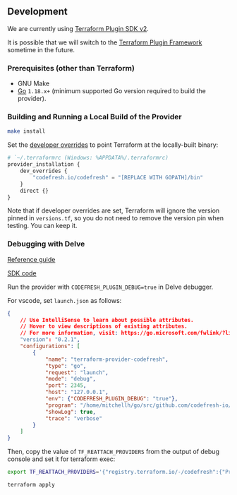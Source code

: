 ## Development

We are currently using [Terraform Plugin SDK v2](https://github.com/hashicorp/terraform-plugin-sdk).

It is possible that we will switch to the [Terraform Plugin Framework](https://github.com/hashicorp/terraform-plugin-framework) sometime in the future.

### Prerequisites (other than Terraform)

- GNU Make
- [Go](https://golang.org/doc/install) `1.18.x+` (minimum supported Go version required to build the provider).

### Building and Running a Local Build of the Provider

```bash
make install
```

Set the [developer overrides](https://developer.hashicorp.com/terraform/cli/config/config-file#development-overrides-for-provider-developers) to point Terraform at the locally-built binary:

```terraform
# `~/.terraformrc (Windows: %APPDATA%/.terraformrc)
provider_installation {
    dev_overrides {
        "codefresh.io/codefresh" = "[REPLACE WITH GOPATH]/bin"
    }
    direct {}
}
```

Note that if developer overrides are set, Terraform will ignore the version pinned in `versions.tf`, so you do not need to remove the version pin when testing. You can keep it.

### Debugging with Delve

[Reference guide](https://www.terraform.io/docs/extend/guides/v2-upgrade-guide.html#support-for-debuggable-provider-binaries)  

[SDK code](https://github.com/hashicorp/terraform-plugin-sdk/blob/v2.0.0-rc.2/plugin/debug.go#L97)  

Run the provider with `CODEFRESH_PLUGIN_DEBUG=true` in Delve debugger.

For vscode, set `launch.json` as follows:

```json
{
    // Use IntelliSense to learn about possible attributes.
    // Hover to view descriptions of existing attributes.
    // For more information, visit: https://go.microsoft.com/fwlink/?linkid=830387
    "version": "0.2.1",
    "configurations": [
        {
            "name": "terraform-provider-codefresh",
            "type": "go",
            "request": "launch",
            "mode": "debug",
            "port": 2345,
            "host": "127.0.0.1",
            "env": {"CODEFRESH_PLUGIN_DEBUG": "true"},
            "program": "/home/mitchellh/go/src/github.com/codefresh-io/terraform-provider-codefresh/main.go",
            "showLog": true,
            "trace": "verbose"
        }
    ]
}
```

Then, copy the value of `TF_REATTACH_PROVIDERS` from the output of debug console and set it for terraform exec:

```bash
export TF_REATTACH_PROVIDERS='{"registry.terraform.io/-/codefresh":{"Protocol":"grpc","Pid":614875,"Test":true,"Addr":{"Network":"unix","String":"/tmp/plugin369955425"}}}'

terraform apply
```
